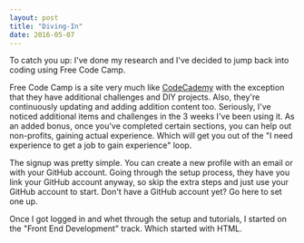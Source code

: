 ```yaml
---
layout: post
title: "Diving-In"
date: 2016-05-07
---
```


To catch you up: I've done my research and I've decided to jump back into coding using Free Code Camp.

Free Code Camp is a site very much like <a href="http://www.codecademy.com" target="_blank">CodeCademy</a> with the exception that they have additional challenges and DIY projects. Also, they're continuously updating and adding addition content too. Seriously, I've noticed additional items and challenges in the 3 weeks I've been using it. As an added bonus, once you've completed certain sections, you can help out non-profits, gaining actual experience. Which will get you out of the "I need experience to get a job to gain experience" loop.

The signup was pretty simple. You can create a new profile with an email or with your GitHub account. Going through the setup process, they have you link your GitHub account anyway, so skip the extra steps and just use your GitHub account to start. Don't have a GitHub account yet? Go here to set one up.

Once I got logged in and whet through the setup and tutorials, I started on the "Front End Development" track. Which started with HTML.
